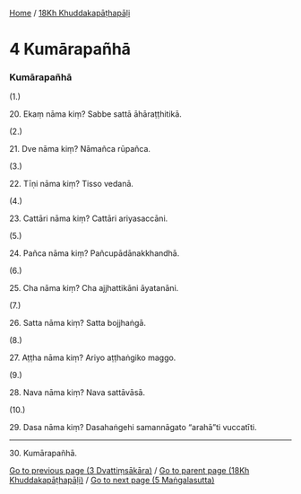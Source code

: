 
[Home](/) / [18Kh Khuddakapāṭhapāḷi](../18Kh.md)

# 4 Kumārapañhā

### Kumārapañhā

(1.)

20\. Ekaṃ nāma kiṃ? Sabbe sattā āhāraṭṭhitikā.

(2.)

21\. Dve nāma kiṃ? Nāmañca rūpañca.

(3.)

22\. Tīṇi nāma kiṃ? Tisso vedanā.

(4.)

23\. Cattāri nāma kiṃ? Cattāri ariyasaccāni.

(5.)

24\. Pañca nāma kiṃ? Pañcupādānakkhandhā.

(6.)

25\. Cha nāma kiṃ? Cha ajjhattikāni āyatanāni.

(7.)

26\. Satta nāma kiṃ? Satta bojjhaṅgā.

(8.)

27\. Aṭṭha nāma kiṃ? Ariyo aṭṭhaṅgiko maggo.

(9.)

28\. Nava nāma kiṃ? Nava sattāvāsā.

(10.)

29\. Dasa nāma kiṃ? Dasahaṅgehi samannāgato “arahā”ti vuccatīti.

---

30\. Kumārapañhā.



[Go to previous page (3 Dvattiṃsākāra)](3.md) / [Go to parent page (18Kh Khuddakapāṭhapāḷi)](0.md) / [Go to next page (5 Maṅgalasutta)](5.md)



